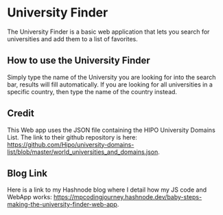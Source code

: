 # University Finder

The University Finder is a basic web application that lets you search for universities and add them to a list of favorites.

## How to use the University Finder

Simply type the name of the University you are looking for into the search bar, results will fill automatically. If you are looking for all universities in a specific country, then type the name of the country instead.

## Credit

This Web app uses the JSON file containing the HIPO University Domains List. The link to their github repository is here: https://github.com/Hipo/university-domains-list/blob/master/world_universities_and_domains.json.

## Blog Link

Here is a link to my Hashnode blog where I detail how my JS code and WebApp works: https://mpcodingjourney.hashnode.dev/baby-steps-making-the-university-finder-web-app. 